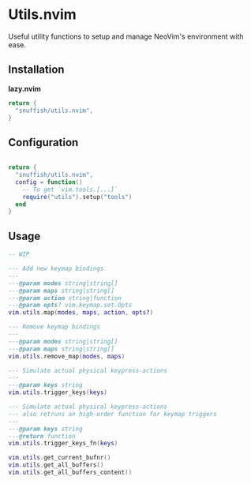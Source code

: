 # Utils.nvim

Useful utility functions to setup and manage NeoVim's environment with ease.

## Installation

**lazy.nvim**

```lua
return {
  "snuffish/utils.nvim",
}
```

## Configuration

```lua

return {
  "snuffish/utils.nvim",
  config = function()
    -- To get `vim.tools.[...]`
    require("utils").setup("tools")
  end
}
```

## Usage

```lua
-- WIP

--- Add new keymap bindings
---
---@param modes string|string[]
---@param maps string|string[]
---@param action string|function
---@param opts? vim.keymap.set.Opts
vim.utils.map(modes, maps, action, opts?)

--- Remove keymap bindings
---
---@param modes string|string[]
---@param maps string|string[]
vim.utils.remove_map(modes, maps)

--- Simulate actual physical keypress-actions
---
---@param keys string
vim.utils.trigger_keys(keys)

--- Simulate actual physical keypress-actions
--- also retruns an high-order function for keymap triggers
---
---@param keys string
---@return function
vim.utils.trigger_keys_fn(keys)

vim.utils.get_current_bufnr()
vim.utils.get_all_buffers()
vim.utils.get_all_buffers_content()
```
